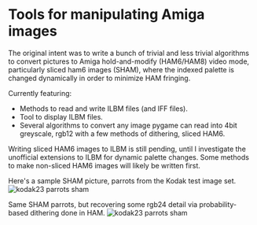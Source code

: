 # Tools for manipulating Amiga images

The original intent was to write a bunch of trivial and less trivial algorithms to convert pictures to Amiga hold-and-modify (HAM6/HAM8) video mode, particularly sliced ham6 images (SHAM), where the indexed palette is changed dynamically in order to minimize HAM fringing.

Currently featuring:
* Methods to read and write ILBM files (and IFF files).
* Tool to display ILBM files.
* Several algorithms to convert any image pygame can read into 4bit greyscale, rgb12 with a few methods of dithering, sliced HAM6.

Writing sliced HAM6 images to ILBM is still pending, until I investigate the unofficial extensions to ILBM for dynamic palette changes. Some methods to make non-sliced HAM6 images will likely be written first.

Here's a sample SHAM picture, parrots from the Kodak test image set.
![kodak23 parrots sham](https://b.rvalles.net/unsorted/kodak23_parrots_sham.png)

Same SHAM parrots, but recovering some rgb24 detail via probability-based dithering done in HAM.
![kodak23 parrots sham](https://b.rvalles.net/unsorted/kodak23_parrots_sham_dither_rnd.png)